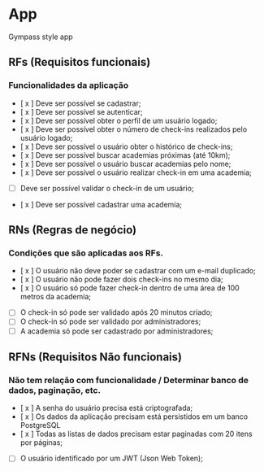 # App

Gympass style app

## RFs (Requisitos funcionais)
### Funcionalidades da aplicação
- [ x ] Deve ser possível se cadastrar;
- [ x ] Deve ser possível se autenticar;
- [ x ] Deve ser possível obter o perfil de um usuário logado;
- [ x ] Deve ser possível obter o número de check-ins realizados pelo usuário logado;
- [ x ] Deve ser possível o usuário obter o histórico de check-ins;
- [ x ] Deve ser possível buscar academias próximas (até 10km);
- [ x ] Deve ser possível o usuário buscar academias pelo nome;
- [ x ] Deve ser possível o usuário realizar check-in em uma academia;
- [  ] Deve ser possível validar o check-in de um usuário;
- [ x ] Deve ser possível cadastrar uma academia;

## RNs (Regras de negócio)
### Condições que são aplicadas aos RFs.

- [ x ] O usuário não deve poder se cadastrar com um e-mail duplicado;
- [ x ] O usuário não pode fazer dois check-ins no mesmo dia;
- [ x ] O usuário só pode fazer check-in dentro de uma área de 100 metros da academia;
- [  ] O check-in só pode ser validado após 20 minutos criado;
- [  ] O check-in só pode ser validado por administradores;
- [  ] A academia só pode ser cadastrado por administradores;

## RFNs (Requisitos Não funcionais)
### Não tem relação com funcionalidade / Determinar banco de dados, paginação, etc.

- [ x ] A senha do usuário precisa está criptografada;
- [ x ] Os dados da aplicação precisam está persistidos em um banco PostgreSQL
- [ x ] Todas as listas de dados precisam estar paginadas com 20 itens por páginas;
- [  ] O usuário identificado por um JWT (Json Web Token);
